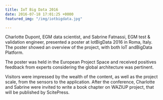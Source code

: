 ```yaml
---
title: IoT Big Data 2016
date: 2016-07-18 17:01:25 +0000
featured_img: "/img/iotbigdata.jpg"

---
```

Charlotte Dupont, EGM data scientist, and Sabrine Fatnassi, EGM test & validation engineer, presented a poster at IotBigData 2016 in Roma, Italy. The poster showed an overview of the project, with both IoT andBigData Platform.

<!--more-->

The poster was held in the European Project Space and received positives feedback from experts considering the global architecture was pertinent. 

Visitors were impressed by the wealth of the content, as well as the project scale, from the sensors to the application. After the conference, Charlotte and Sabrine were invited to write a book chapter on WAZIUP project, that will be published by ScitePress.
